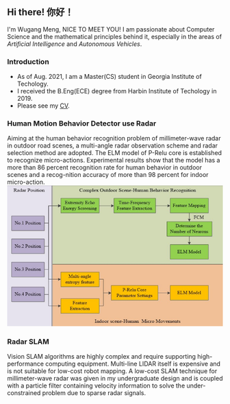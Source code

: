 ## Hi there! 你好！
I'm Wugang Meng, NICE TO MEET YOU!
I am passionate about Computer Science and the mathematical principles behind it, especially in the areas of *Artificial Intelligence* and *Autonomous Vehicles*.

### Introduction
+ As of Aug. 2021, I am a Master(CS) student in Georgia Institute of Techology.
+ I received the B.Eng(ECE) degree from Harbin Institute of Techology in 2019.
+ Please see my [CV](main.pdf).

### Human Motion Behavior Detector use Radar
Aiming at the human behavior recognition problem of millimeter-wave radar in outdoor road scenes, a multi-angle radar observation scheme and radar selection method are adopted. The ELM model of P-Relu core is established to recognize micro-actions. Experimental results show that the model has a more than 86 percent recognition rate for human behavior in outdoor scenes and a recog-nition accuracy of more than 98 percent for indoor micro-action.
![FrameWork](pic/FrameWork.jpg "FrameWork")

### Radar SLAM
Vision SLAM algorithms are highly complex and require supporting high-performance computing equipment. Multi-line LIDAR itself is expensive and is not suitable for low-cost robot mapping. A low-cost SLAM technique for millimeter-wave radar was given in my undergraduate design and is coupled with a particle filter containing velocity information to solve the under-constrained problem due to sparse radar signals.


